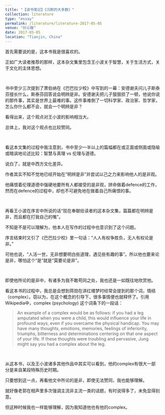 ```yaml
---
title: "【读书笔记】《沉默的大多数》"
collection: literature
type: "essay"
permalink: /literature/literature-2017-05-05
venue: "孙沁璇"
date: 2017-05-05
location: "Tianjin, China"
---
```


首先需要说的是，这本书我是很喜欢的。

正如广大读者推荐的那样，这本杂文集里包含王小波关于智慧，关于生活方式，关于文化的主体思想。

<br>

书中至少三次提到了萧伯纳在《巴巴拉少校》中写到的一幕：安德谢夫问儿子斯泰芬擅长什么，斯泰芬回答说会明辨是非。安德谢夫把儿子狠狠损了一顿，他说你说的那件事，其实是世界上最难的事。这件事难倒了一切科学家、政治家、哲学家，怎么你什么都不会，就会一个明辨是非？

看得出来，这个观点对王小波的影响相当大。

总体上，我对这个观点也比较赞同。

<br>

看这本文集的过程中我注意到，书中至少一半以上的篇幅都在或正面或侧面或隐喻或暗讽地论述比较：智慧与真理 vs 伦理与道德。

说白了，就是中西方文化差异。

作者其实不知不觉地已经开始在“明辨是非”并尝试以己之力来影响他人的是非观。

他痛恨着伦理道德中强硬地要所有人都接受的是非观，拼命做着defence的工作，然而在defence的过程中，却也不可避免地在做着自己所痛恨的事。

<br>

再看王小波在序言中所说的话“现在奉献给读者的这本杂文集，篇篇都在明辨是非，而且都在打我自己的嘴”。

不知是不是可以理解为，他本人在写作的过程中也意识到了这个问题。

序言结束时又引了《巴巴拉少校》里一句话：“人人有权争胜负，无人有权论是非。”

可他也说，“人活一世，无非想要明白些道理，遇见些有趣的事”。所以他也要来论是非，哪怕这个“是”就是“莫要论是非”。

<br>

即使他所论的是非中，有诸多为我不敢苟同之处，我也还是一如既往地欣赏他。

看这本书的过程中，我总是会想到蒋勋在讲红楼梦时经常会提到的那个词，情结（complex）。窃以为，在这个概念的引导下，很多事情便也就释怀了。引用Wikipedia中，complex (psychology) 这个词条下的一段话：

>An example of a complex would be as follows: if you had a leg amputated when you were a child, this would influence your life in profound ways, even if you overcame the physical handicap. You may have many thoughts, emotions, memories, feelings of inferiority, triumphs, bitterness and determinations centering on that one aspect of your life. If these thoughts were troubling and pervasive, Jung might say you had a complex about the leg.

<br>

从这本书，以及王小波诸多其他作品中其实可以看到，他的complex有很大一部分是来自某段特殊历史时期。

只要想到这一点，再看他文中所论的是非，即使无法赞同，我也能够理解。

就好像老郭在相声里多次强调主流非主流一类的话题，有时说得多了，未免显得刻意。

但这种时候我也一样能够理解，因为我知道他也有他的complex。



